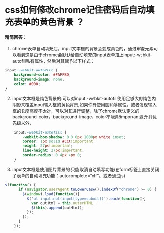 # css如何修改chrome记住密码后自动填充表单的黄色背景 ？

#### 精简回答：

1. chrome表单自动填充后，input文本框的背景会变成黄色的，通过审查元素可以看到这是由于chrome会默认给自动填充的input表单加上input:-webkit-autofill私有属性，然后对其赋予以下样式：
```css
input:-webkit-autofill {
    background-color: #FAFFBD;
    background-image: none;
    color: #000;
}
```

2. input文本框是纯色背景的:可以对input:-webkit-autofill使用足够大的纯色内阴影来覆盖input输入框的黄色背景,如果你有使用圆角等属性，或者发现输入框的长度高度不太对，可以对其进行调整，除了chrome默认定义的background-color，background-image，color不能用!important提升其优先级以外，
```css
    input:-webkit-autofill {
        -webkit-box-shadow: 0 0 0px 1000px white inset;
        border: 1px solid #CCC!important;
        height: 27px!important;
        line-height: 27px!important;
        border-radius: 0 4px 4px 0;
    }
```
3. input文本框是使用图片背景的:只能取消自动填写功能(在form标签上直接关闭了表单的自动填充功能：autocomplete=“off”。或者通过js)
```js
$(function() {
      if (navigator.userAgent.toLowerCase().indexOf("chrome") >= 0) {
        $(window).load(function(){
          $('ul input:not(input[type=submit])').each(function(){
            var outHtml = this.outerHTML;
            $(this).append(outHtml);
          });
        });
      }
    });
```
    
